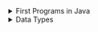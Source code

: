 <details>
  <summary>First Programs in Java</summary>
  <ul>
      <details>
        <summary>Meet Autocode</summary>
        <p>Please, proceed to the <code>HelloAutocode</code> class and write a simple program that prints <I>"Hello, Autocode!"</i> (don't print quote marks).</p>
      </details>
      <details>
        <summary>Meet a Stranger</summary>
        <p>Please, proceed to the <code>MeetAStranger</code> class. The program must read a string from <code>System.in</code> and print a message <I>"Hello, input"</i>. Note that when entering an input string consisting of several words, the entire input must be printed.</p>
      </details>
  </ul>
</details>

<details>
  <summary>Data Types</summary>
  <ul>
      <details>
        <summary>Electronic Watch</summary>
        <p>
          Please, proceed to <code>ElectronicWatch</code> class.
          The program must print an electronic watch screen output for a given value of seconds since midnight.<br>
          Input value is given via <code>System.in</code>.
          Output value must be printed to <code>System.out</code>.<br>
          It is guaranteed, that input number is non-negative.<br>
          Output format is <code>h:mm:ss</code> (possible values: [0:00:00; 23:59:59]).<br>
          <i>Extra challenge</i>: try to solve the task without using <code>if</code> statements or cycles.
        </p>
      </details>
  </ul>
</details>